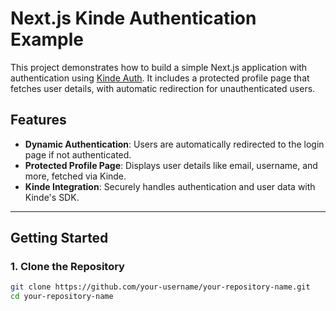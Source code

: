 # Next.js Kinde Authentication Example

This project demonstrates how to build a simple Next.js application with authentication using [Kinde Auth](https://kinde.com). It includes a protected profile page that fetches user details, with automatic redirection for unauthenticated users.

## Features

- **Dynamic Authentication**: Users are automatically redirected to the login page if not authenticated.
- **Protected Profile Page**: Displays user details like email, username, and more, fetched via Kinde.
- **Kinde Integration**: Securely handles authentication and user data with Kinde's SDK.

---

## Getting Started

### 1. Clone the Repository

```bash
git clone https://github.com/your-username/your-repository-name.git
cd your-repository-name
